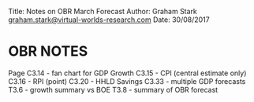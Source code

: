Title: Notes on OBR March Forecast 
Author: Graham Stark [graham.stark@virtual-worlds-research.com](mailto:graham.stark@virtual-worlds-research.com')
Date: 30/08/2017

# OBR NOTES

Page C3.14 - fan chart for GDP Growth
     C3.15 - CPI (central estimate only)
     C3.16 - RPI (point)
     C3.20 - HHLD Savings
     C3.33 - multiple GDP forecasts
     T3.6  - growth summary vs BOE
     T3.8  - summary of OBR forecast
     